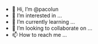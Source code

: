- 👋 Hi, I’m @pacolun
- 👀 I’m interested in ...
- 🌱 I’m currently learning ...
- 💞️ I’m looking to collaborate on ...
- 📫 How to reach me ...

<!---
pacolun/pacolun is a ✨ special ✨ repository because its `README.md` (this file) appears on your GitHub profile.
You can click the Preview link to take a look at your changes.
--->
